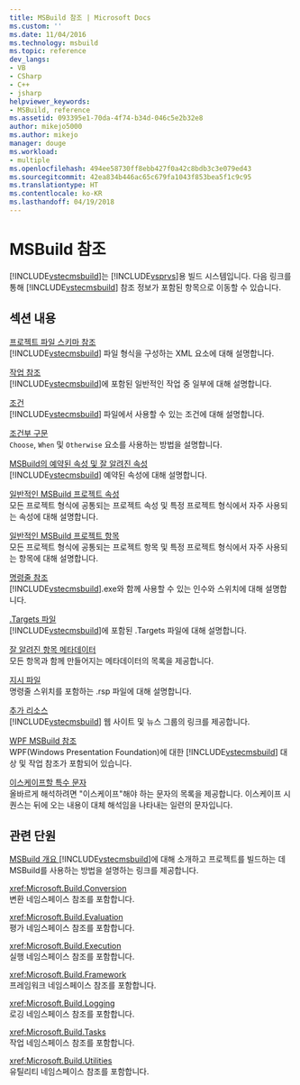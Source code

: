 ```yaml
---
title: MSBuild 참조 | Microsoft Docs
ms.custom: ''
ms.date: 11/04/2016
ms.technology: msbuild
ms.topic: reference
dev_langs:
- VB
- CSharp
- C++
- jsharp
helpviewer_keywords:
- MSBuild, reference
ms.assetid: 093395e1-70da-4f74-b34d-046c5e2b32e8
author: mikejo5000
ms.author: mikejo
manager: douge
ms.workload:
- multiple
ms.openlocfilehash: 494ee58730ff8ebb427f0a42c8bdb3c3e079ed43
ms.sourcegitcommit: 42ea834b446ac65c679fa1043f853bea5f1c9c95
ms.translationtype: HT
ms.contentlocale: ko-KR
ms.lasthandoff: 04/19/2018
---
```

# <a name="msbuild-reference"></a>MSBuild 참조
[!INCLUDE[vstecmsbuild](../extensibility/internals/includes/vstecmsbuild_md.md)]는 [!INCLUDE[vsprvs](../code-quality/includes/vsprvs_md.md)]용 빌드 시스템입니다. 다음 링크를 통해 [!INCLUDE[vstecmsbuild](../extensibility/internals/includes/vstecmsbuild_md.md)] 참조 정보가 포함된 항목으로 이동할 수 있습니다.  
  
## <a name="in-this-section"></a>섹션 내용  
 [프로젝트 파일 스키마 참조](../msbuild/msbuild-project-file-schema-reference.md)  
 [!INCLUDE[vstecmsbuild](../extensibility/internals/includes/vstecmsbuild_md.md)] 파일 형식을 구성하는 XML 요소에 대해 설명합니다.  
  
 [작업 참조](../msbuild/msbuild-task-reference.md)  
 [!INCLUDE[vstecmsbuild](../extensibility/internals/includes/vstecmsbuild_md.md)]에 포함된 일반적인 작업 중 일부에 대해 설명합니다.  
  
 [조건](../msbuild/msbuild-conditions.md)  
 [!INCLUDE[vstecmsbuild](../extensibility/internals/includes/vstecmsbuild_md.md)] 파일에서 사용할 수 있는 조건에 대해 설명합니다.  
  
 [조건부 구문](../msbuild/msbuild-conditional-constructs.md)  
 `Choose`, `When` 및 `Otherwise` 요소를 사용하는 방법을 설명합니다.  
  
 [MSBuild의 예약된 속성 및 잘 알려진 속성](../msbuild/msbuild-reserved-and-well-known-properties.md)  
 [!INCLUDE[vstecmsbuild](../extensibility/internals/includes/vstecmsbuild_md.md)] 예약된 속성에 대해 설명합니다.  
  
 [일반적인 MSBuild 프로젝트 속성](../msbuild/common-msbuild-project-properties.md)  
 모든 프로젝트 형식에 공통되는 프로젝트 속성 및 특정 프로젝트 형식에서 자주 사용되는 속성에 대해 설명합니다.  
  
 [일반적인 MSBuild 프로젝트 항목](../msbuild/common-msbuild-project-items.md)  
 모든 프로젝트 형식에 공통되는 프로젝트 항목 및 특정 프로젝트 형식에서 자주 사용되는 항목에 대해 설명합니다.  
  
 [명령줄 참조](../msbuild/msbuild-command-line-reference.md)  
 [!INCLUDE[vstecmsbuild](../extensibility/internals/includes/vstecmsbuild_md.md)].exe와 함께 사용할 수 있는 인수와 스위치에 대해 설명합니다.  
  
 [.Targets 파일](../msbuild/msbuild-dot-targets-files.md)  
 [!INCLUDE[vstecmsbuild](../extensibility/internals/includes/vstecmsbuild_md.md)]에 포함된 .Targets 파일에 대해 설명합니다.  
  
 [잘 알려진 항목 메타데이터](../msbuild/msbuild-well-known-item-metadata.md)  
 모든 항목과 함께 만들어지는 메타데이터의 목록을 제공합니다.  
  
 [지시 파일](../msbuild/msbuild-response-files.md)  
 명령줄 스위치를 포함하는 .rsp 파일에 대해 설명합니다.  
  
 [추가 리소스](../msbuild/additional-resources-for-msbuild.md)  
 [!INCLUDE[vstecmsbuild](../extensibility/internals/includes/vstecmsbuild_md.md)] 웹 사이트 및 뉴스 그룹의 링크를 제공합니다.  
  
 [WPF MSBuild 참조](../msbuild/wpf-msbuild-reference.md)  
 WPF(Windows Presentation Foundation)에 대한 [!INCLUDE[vstecmsbuild](../extensibility/internals/includes/vstecmsbuild_md.md)] 대상 및 작업 참조가 포함되어 있습니다.  
  
 [이스케이프할 특수 문자](../msbuild/special-characters-to-escape.md)  
 올바르게 해석하려면 "이스케이프"해야 하는 문자의 목록을 제공합니다. 이스케이프 시퀀스는 뒤에 오는 내용이 대체 해석임을 나타내는 일련의 문자입니다.  
  
## <a name="related-sections"></a>관련 단원  
 [MSBuild 개요  ](../msbuild/msbuild.md) [!INCLUDE[vstecmsbuild](../extensibility/internals/includes/vstecmsbuild_md.md)]에 대해 소개하고 프로젝트를 빌드하는 데 MSBuild를 사용하는 방법을 설명하는 링크를 제공합니다.  
  
 <xref:Microsoft.Build.Conversion>  
 변환 네임스페이스 참조를 포함합니다.  
  
 <xref:Microsoft.Build.Evaluation>  
 평가 네임스페이스 참조를 포함합니다.  
  
 <xref:Microsoft.Build.Execution>  
 실행 네임스페이스 참조를 포함합니다.  
  
 <xref:Microsoft.Build.Framework>  
 프레임워크 네임스페이스 참조를 포함합니다.  
  
 <xref:Microsoft.Build.Logging>  
 로깅 네임스페이스 참조를 포함합니다.  
  
 <xref:Microsoft.Build.Tasks>  
 작업 네임스페이스 참조를 포함합니다.  
  
 <xref:Microsoft.Build.Utilities>  
 유틸리티 네임스페이스 참조를 포함합니다.